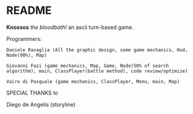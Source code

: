 # README #
**Knossos** *the bloodbath!*
an ascii turn-based game.

Programmers:

	Daniele Ravaglia (All the graphic design, some game mechanics, Hud, Node(90%), Map)

	Giovanni Fazi (game mechanics, Map, Game, Node(50% of search algorithm), main, ClassPlayer(battle method), code review/optimize)

	Vairo di Pasquale (game mechanics, ClassPlayer, Menu, main, Map)



SPECIAL THANKS to 

Diego de Angelis (storyline)
